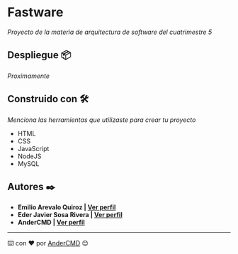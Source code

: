 # Fastware

_Proyecto de la materia de arquitectura de software del cuatrimestre 5_

## Despliegue 📦

_Proximamente_

## Construido con 🛠️

_Menciona las herramientas que utilizaste para crear tu proyecto_

- HTML
- CSS
- JavaScript
- NodeJS
- MySQL

## Autores ✒️

- **Emilio Arevalo Quiroz | [Ver perfil](https://github.com/Akbino)**
- **Eder Javier Sosa Rivera | [Ver perfil]()**
- **AnderCMD | [Ver perfil](https://github.com/AnderCMD)**

---
⌨️ con ❤️ por [AnderCMD](https://github.com/AnderCMD) 😊
